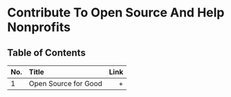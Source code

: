 
# Contribute To Open Source And Help Nonprofits
## Table of Contents

No. | Title | Link
| ------------- |:-------------| -----:|
1 | Open Source for Good | +



